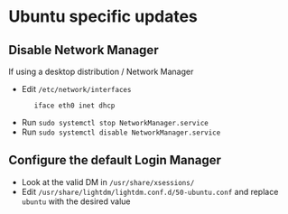 # Ubuntu specific updates

## Disable Network Manager
If using a desktop distribution / Network Manager

* Edit `/etc/network/interfaces`
  ```auto eth0
     iface eth0 inet dhcp
  ```
* Run `sudo systemctl stop NetworkManager.service`
* Run `sudo systemctl disable NetworkManager.service`

## Configure the default Login Manager
* Look at the valid DM in `/usr/share/xsessions/`
* Edit `/usr/share/lightdm/lightdm.conf.d/50-ubuntu.conf` and replace `ubuntu` with the desired value
